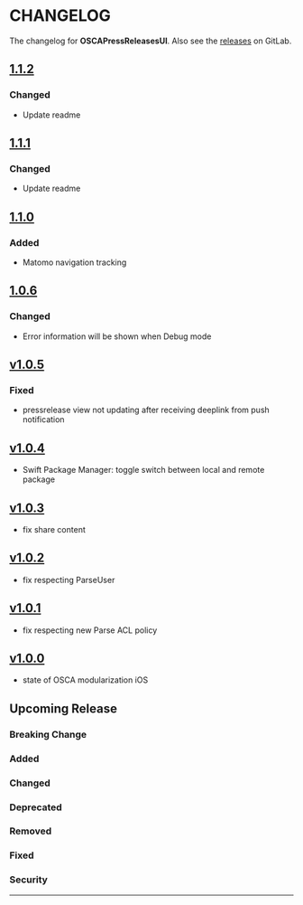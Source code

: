 # CHANGELOG

The changelog for **OSCAPressReleasesUI**. Also see the [releases](https://git-dev.solingen.de/smartcityapp/modules/oscapressreleasesui-ios/-/releases) on GitLab.

## [1.1.2](https://git-dev.solingen.de/smartcityapp/modules/oscapressreleasesui-ios/-/tags/1.1.2)

### Changed
- Update readme

## [1.1.1](https://git-dev.solingen.de/smartcityapp/modules/oscapressreleasesui-ios/-/tags/1.1.1)

### Changed
- Update readme

## [1.1.0](https://git-dev.solingen.de/smartcityapp/modules/oscapressreleasesui-ios/-/tags/1.1.0)

### Added
- Matomo navigation tracking

## [1.0.6](https://git-dev.solingen.de/smartcityapp/modules/oscapressreleasesui-ios/-/tags/1.0.6)

### Changed
- Error information will be shown when Debug mode

## [v1.0.5](https://git-dev.solingen.de/smartcityapp/modules/oscapressreleasesui-ios/-/tags/v1.0.5)
### Fixed
* pressrelease view not updating after receiving deeplink from push notification

## [v1.0.4](https://git-dev.solingen.de/smartcityapp/modules/oscapressreleasesui-ios/-/tags/v1.0.4)
* Swift Package Manager: toggle switch between local and remote package

## [v1.0.3](https://git-dev.solingen.de/smartcityapp/modules/oscapressreleasesui-ios/-/tags/v1.0.3)
* fix share content

## [v1.0.2](https://git-dev.solingen.de/smartcityapp/modules/oscapressreleasesui-ios/-/tags/v1.0.2)
* fix respecting ParseUser

## [v1.0.1](https://git-dev.solingen.de/smartcityapp/modules/oscapressreleasesui-ios/-/tags/v1.0.1)
* fix respecting new Parse ACL policy

## [v1.0.0](https://git-dev.solingen.de/smartcityapp/modules/oscapressreleasesui-ios/-/tags/v1.0.0)
* state of OSCA modularization iOS

## Upcoming Release
### Breaking Change
### Added
### Changed
### Deprecated
### Removed
### Fixed
### Security
---
